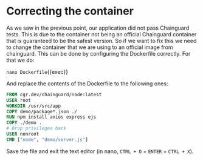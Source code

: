 # Correcting the container

As we saw in the previous point, our application did not pass Chainguard tests.
This is due to the container not being an official Chainguard container that is guaranteed to be the safest version. So if we want to fix this we need to change the container that we are using to an official image from chainguard.
This can be done by configuring the Dockerfile correctly.
For that we do:

`nano Dockerfile`{{exec}}

And replace the contents of the Dockerfile to the following ones:
```Dockerfile
FROM cgr.dev/chainguard/node:latest
USER root
WORKDIR /usr/src/app
COPY demo/package*.json ./
RUN npm install axios express ejs
COPY ./demo .
# Drop privileges back
USER nonroot
CMD ["node", "demo/server.js"]

```
Save the file and exit the text editor (in nano, `CTRL + O` + `ENTER` + `CTRL + X`).
